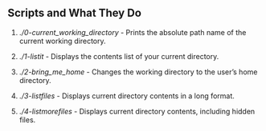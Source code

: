 ## **Scripts and What They Do**

1. *./0-current_working_directory* - Prints the absolute path name of the current working directory.

2. *./1-listit* - Displays the contents list of your current directory.

3. *./2-bring_me_home* - Changes the working directory to the user’s home directory.

4. *./3-listfiles* - Displays current directory contents in a long format.

5. *./4-listmorefiles* - Displays current directory contents, including hidden files.
